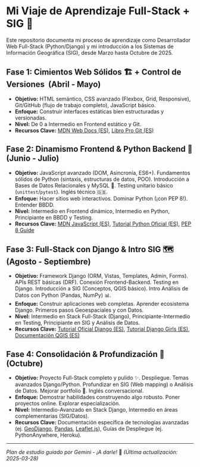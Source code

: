 # Mi Viaje de Aprendizaje Full-Stack + SIG 🚀

Este repositorio documenta mi proceso de aprendizaje como Desarrollador Web Full-Stack (Python/Django) y mi introducción a los Sistemas de Información Geográfica (SIG), desde Marzo hasta Octubre de 2025.

## Fase 1: Cimientos Web Sólidos 🏗️ + Control de Versiones ️ (Abril - Mayo)

* **Objetivo:** HTML semántico, CSS avanzado (Flexbox, Grid, Responsive), Git/GitHub (flujo de trabajo completo), JavaScript básico.
* **Enfoque:** Construir interfaces estáticas bien estructuradas y versionadas.
* **Nivel:** De 0 a Intermedio en Frontend estático y Git.
* **Recursos Clave:** [MDN Web Docs (ES)](https://developer.mozilla.org/es/docs/Web), [Libro Pro Git (ES)](https://git-scm.com/book/es/v2)

## Fase 2: Dinamismo Frontend & Python Backend 🐍 (Junio - Julio)

* **Objetivo:** JavaScript avanzado (DOM, Asincronía, ES6+). Fundamentos sólidos de Python (sintaxis, estructuras de datos, POO). Introducción a Bases de Datos Relacionales y MySQL 💾. Testing unitario básico (`unittest`/`pytest`). Inglés técnico 🇬🇧.
* **Enfoque:** Hacer sitios web interactivos. Dominar Python (¡con PEP 8!). Entender BBDD.
* **Nivel:** Intermedio en Frontend dinámico, Intermedio en Python, Principiante en BBDD y Testing.
* **Recursos Clave:** [MDN JavaScript (ES)](https://developer.mozilla.org/es/docs/Web/JavaScript), [Tutorial Python Oficial (ES)](https://docs.python.org/es/3/tutorial/index.html), [PEP 8 Guide](https://peps.python.org/pep-0008/)

## Fase 3: Full-Stack con Django & Intro SIG 🗺️ (Agosto - Septiembre)

* **Objetivo:** Framework Django (ORM, Vistas, Templates, Admin, Forms). APIs REST básicas (DRF). Conexión Frontend-Backend. Testing en Django. Introducción a SIG (Conceptos, QGIS básico). Intro Análisis de Datos con Python (Pandas, NumPy) 📊.
* **Enfoque:** Construir aplicaciones web completas. Aprender ecosistema Django. Primeros pasos Geoespaciales y con Datos.
* **Nivel:** Intermedio en Stack Full-Stack (Django), Principiante-Intermedio en Testing, Principiante en SIG y Análisis de Datos.
* **Recursos Clave:** [Tutorial Oficial Django (ES)](https://docs.djangoproject.com/es/stable/intro/tutorial01/), [Tutorial Django Girls (ES)](https://tutorial.djangogirls.org/es/), [Documentación QGIS (ES)](https://docs.qgis.org/latest/es/docs/user_manual/)

## Fase 4: Consolidación & Profundización 🚀 (Octubre)

* **Objetivo:** Proyecto Full-Stack completo y pulido ✨. Despliegue. Temas avanzados Django/Python. Profundizar en SIG (Web mapping) o Análisis de Datos. Mejorar portfolio 💼. Inglés conversacional.
* **Enfoque:** Demostrar habilidades construyendo algo robusto. Poner proyectos online. Explorar especialización.
* **Nivel:** Intermedio-Avanzado en Stack Django, Intermedio en áreas complementarias (SIG/Datos).
* **Recursos Clave:** Documentación específica de tecnologías avanzadas (ej. [GeoDjango](https://docs.djangoproject.com/en/stable/ref/contrib/gis/), [Pandas](https://pandas.pydata.org/docs/), [Leaflet.js](https://leafletjs.com/)), Guías de Despliegue (ej. PythonAnywhere, Heroku).

---

*Plan de estudio guiado por Gemini - ¡A darle!* 💪
*(Última actualización: 2025-03-28)*